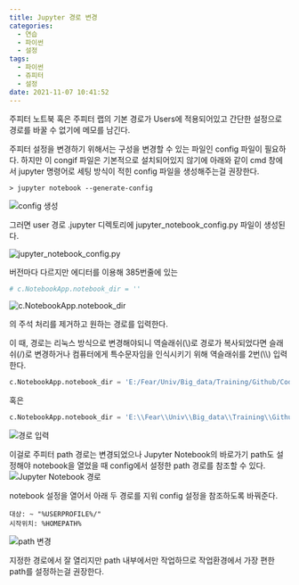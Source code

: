 ```yaml
---
title: Jupyter 경로 변경
categories:
  - 연습
  - 파이썬
  - 설정
tags:
  - 파이썬
  - 쥬피터
  - 설정
date: 2021-11-07 10:41:52
---
```

  
주피터 노트북 혹은 주피터 랩의 기본 경로가 Users에 적용되어있고 간단한 설정으로 경로를 바꿀 수 없기에 메모를 남긴다.

주피터 설정을 변경하기 위해서는 구성을 변경할 수 있는 파일인 config 파일이 필요하다.
하지만 이 congif 파일은 기본적으로 설치되어있지 않기에 아래와 같이 cmd 창에서 jupyter 명령어로 세팅 방식이 적힌 config 파일을 생성해주는걸 권장한다.
```shell
> jupyter notebook --generate-config
```
<img src="/images/2111/주피터 경로 변경/J1.png" alt="config 생성">

그러면 user 경로 .jupyter 디렉토리에 jupyter_notebook_config.py 파일이 생성된다.

<img src="/images/2111/주피터 경로 변경/J2.png" alt="jupyter_notebook_config.py">

버전마다 다르지만 에디터를 이용해 385번줄에 있는
```python
# c.NotebookApp.notebook_dir = ''
```
<img src="/images/2111/주피터 경로 변경/J3.png" alt="c.NotebookApp.notebook_dir">

의 주석 처리를 제거하고 원하는 경로를 입력한다.

이 때, 경로는 리눅스 방식으로 변경해야되니 역슬래쉬(\\)로 경로가 복사되었다면 슬래쉬(/)로 변경하거나 컴퓨터에게 특수문자임을 인식시키기 위해 역슬래쉬를 2번(\\\\) 입력한다.
```python
c.NotebookApp.notebook_dir = 'E:/Fear/Univ/Big_data/Training/Github/Codding-base/Python/Python-jupyter'
```
혹은
```python
c.NotebookApp.notebook_dir = 'E:\\Fear\\Univ\\Big_data\\Training\\Github\\Codding-base\\Python\\Python-jupyter'
```
<img src="/images/2111/주피터 경로 변경/J4.png" alt="경로 입력">

이걸로 주피터 path 경로는 변경되었으나 Jupyter Notebook의 바로가기 path도 설정해야 notebook을 열었을 때 config에서 설정한 path 경로를 참조할 수 있다.
<img src="/images/2111/주피터 경로 변경/J5.png" alt="Jupyter Notebook 경로">


notebook 설정을 열어서 아래 두 경로를 지워 config 설정을 참조하도록 바꿔준다.
```
대상: ~ "%USERPROFILE%/"
시작위치: %HOMEPATH%
```
<img src="/images/2111/주피터 경로 변경/J6.png" alt="path 변경">

지정한 경로에서 잘 열리지만 path 내부에서만 작업하므로 작업환경에서 가장 편한 path를 설정하는걸 권장한다.